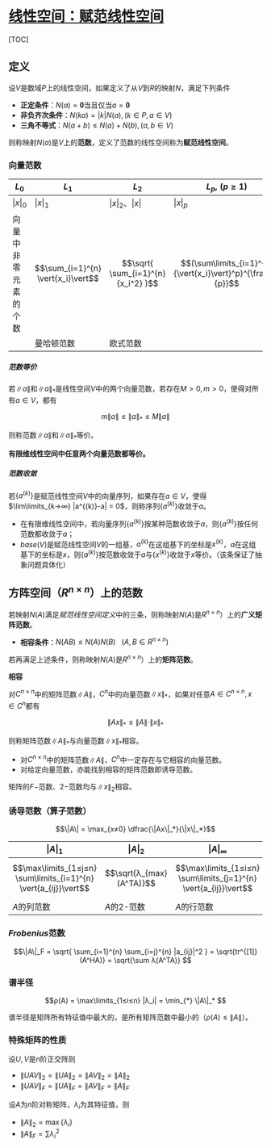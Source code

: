 <link rel='stylesheet' href='../../style/index.css'>
<script src='../../style/index.js'></script>

# [线性空间：赋范线性空间](./index.html)

[TOC]

## 定义

设$V$是数域$P$上的线性空间，如果定义了从$V$到$R$的映射$N$，满足下列条件

- **正定条件**：$N(a)=𝟎$当且仅当$a=𝟎$
- **非负齐次条件**：$N(ka)=|k|N(a), (k∈P,a∈V)$
- **三角不等式**：$N(a+b)≤N(a)+N(b), (a,b∈V)$

则称映射$N(a)$是$V$上的**范数**，定义了范数的线性空间称为**赋范线性空间**。

### 向量范数

| $L_0$ | $L_1$ | $L_2$ | $L_p, \,\,(p≥1)$ | $L_∞$ 
| - | - | - | - | - 
| $\|x\|_0$          | $\|x\|_1$                          | $\|x\|_2$、$\vert{x}\vert$            | $\|x\|_p$                                                    | $\|x\|_∞$
| 向量中非零元素的个数 | $$\sum_{i=1}^{n} \vert{x_i}\vert$$ | $$\sqrt{ \sum_{i=1}^{n} {x_i^2} }$$   | $$(\sum\limits_{i=1}^{n}{\vert{x_i}\vert}^p)^{\frac{1}{p}}$$ | $$\max\left\{\vert{x_1}\vert, \vert{x_2}\vert, \cdots. \vert{x_n}\vert\right\}$$
| | 曼哈顿范数 | 欧式范数 | | 切比雪夫范数

##### 范数等价

若$\|a\|$和$\|a\|_*$是线性空间$V$中的两个向量范数，若存在$M>0,m>0$，使得对所有$a∈V$，都有

$$m\|a\| ≤ \|a\|_* ≤ M\|a\|$$

则称范数$\|a\|$和$\|a\|_*$等价。

**有限维线性空间中任意两个向量范数都等价。**

##### 范数收敛

若$\{a^{(k)}\}$是赋范线性空间$V$中的向量序列，如果存在$a∈V$，使得$\lim\limits_{k→∞} |a^{(k)}-a| = 0$，则称序列$\{a^{(k)}\}$收敛于$a$。

- 在有限维线性空间中，若向量序列$\{a^{(k)}\}$按某种范数收敛于$a$，则$\{a^{(k)}\}$按任何范数都收敛于$a$；
- $base(V)$是赋范线性空间$V$的一组基，$a^{(k)}$在这组基下的坐标是$x^{(k)}$，$a$在这组基下的坐标是$x$，则$\{a^{(k)}\}$按范数收敛于$a$与$\{x^{(k)}\}$收敛于$x$等价。（该条保证了抽象问题具体化）

## 方阵空间（$R^{n×n}$）上的范数

若映射$N(A)$满足*赋范线性空间定义*中的三条，则称映射$N(A)$是$R^{n×n}$）上的**广义矩阵范数**。

- **相容条件**：$N(AB) ≤ N(A)N(B) \ \ \ (A,B∈R^{n×n})$

若再满足上述条件，则称映射$N(A)$是$R^{n×n}$）上的**矩阵范数**。

**相容**

对$C^{n×n}$中的矩阵范数$\|A\|$，$C^n$中的向量范数$\|x\|_*$，如果对任意$A∈C^{n×n},x∈C^{n}$都有

$$\|Ax\|_* ≤ \|A\| ⋅ \|x\|_*$$

则称矩阵范数$\|A\|_*$与向量范数$\|x\|_*$相容。

- 对$C^{n×n}$中的矩阵范数$\|A\|$，$C^{n}$中一定存在与它相容的向量范数。
- 对给定向量范数，亦能找到相容的矩阵范数即诱导范数。

<span class='hint'>矩阵的$F-$范数、$2-$范数均与$\|x\|_2$相容。</span>

### 诱导范数（算子范数）

$$\|A\| = \max_{x≠0} \dfrac{\|Ax\|_*}{\|x\|_*}$$

| $\|A\|_1$  |  $\|A\|_2$ |  $\|A\|_∞$
| - | - | -
| $$\max\limits_{1≤j≤n} \sum\limits_{i=1}^{n} \vert{a_{ij}}\vert$$ | $$\sqrt{λ_{max} (A^TA)}$$ | $$\max\limits_{1≤i≤n} \sum\limits_{j=1}^{n} \vert{a_{ij}}\vert$$
| $A$的列范数 | $A$的2-范数 | $A$的行范数

### *Frobenius*范数

$$\|A\|_F 
    = \sqrt{
        \sum_{i=1}^{n}
        \sum_{i=j}^{n}
        |a_{ij}|^2
    } 
    = \sqrt{tr^{[1]}(A^HA)}
    = \sqrt{\sum λ(A^TA)}
$$

### 谱半径

$$ρ(A) 
    = \max\limits_{1≤i≤n} |λ_i|
    = \min_{*} \|A\|_*
$$

谱半径是矩阵所有特征值中最大的，是所有矩阵范数中最小的（$ρ(A) ≤ \|A\|$）。

### 特殊矩阵的性质

设$U,V$是$n$阶正交阵则

- $\|UAV\|_2 = \|UA\|_2 = \|AV\|_2 = \|A\|_2$
- $\|UAV\|_F = \|UA\|_F = \|AV\|_F = \|A\|_F$

设$A$为$n$阶对称矩阵，$λ_i$为其特征值，则

- $\|A\|_2 = \max \{ λ_i \}$
- $\|A\|_F = \sum λ_i^2$